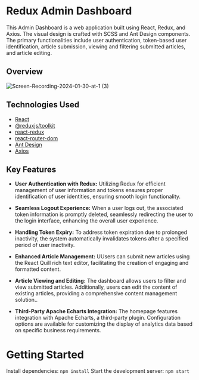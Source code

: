 # Redux Admin Dashboard

This Admin Dashboard is a web application built using React, Redux, and Axios. The visual design is crafted with SCSS and Ant Design components. The primary functionalities include user authentication, token-based user identification, article submission, viewing and filtering submitted articles, and article editing.

## Overview
![Screen-Recording-2024-01-30-at-1 (3)](https://github.com/YF91925352/Redux-Dashboard/assets/113684176/30cab6c4-068e-4f9e-8684-a035e8cf8b73)
## Technologies Used

- [React](https://reactjs.org/)
- [@reduxjs/toolkit](https://redux-toolkit.js.org/)
- [react-redux](https://react-redux.js.org/)
- [react-router-dom](https://reactrouter.com/)
- [Ant Design ](https://ant.design/)
- [Axios](https://axios-http.com/)

## Key Features

- **User Authentication with Redux:**
  Utilizing Redux for efficient management of user information and tokens ensures proper identification of user identities, ensuring smooth login functionality.
- **Seamless Logout Experience:**
  When a user logs out, the associated token information is promptly deleted, seamlessly redirecting the user to the login interface, enhancing the overall user experience.
- **Handling Token Expiry:**
  To address token expiration due to prolonged inactivity, the system automatically invalidates tokens after a specified period of user inactivity.
- **Enhanced Article Management:** UUsers can submit new articles using the React Quill rich text editor, facilitating the creation of engaging and formatted content.
- **Article Viewing and Editing:** The dashboard allows users to filter and view submitted articles. Additionally, users can edit the content of existing articles, providing a comprehensive content management solution..

- **Third-Party Apache Echarts Integration:** The homepage features integration with Apache Echarts, a third-party plugin. Configuration options are available for customizing the display of analytics data based on specific business requirements.

# Getting Started

Install dependencies: `npm install`
Start the development server: `npm start`

